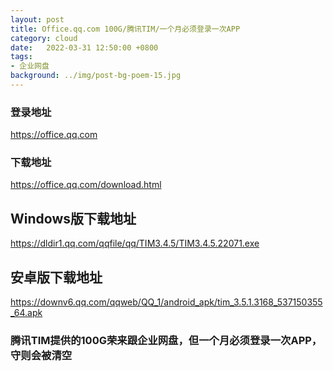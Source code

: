```yaml
---
layout: post
title: Office.qq.com 100G/腾讯TIM/一个月必须登录一次APP
category: cloud
date:   2022-03-31 12:50:00 +0800
tags:
- 企业网盘
background: ../img/post-bg-poem-15.jpg
---
```




### 登录地址<br>
https://office.qq.com

### 下载地址<br>
https://office.qq.com/download.html

## Windows版下载地址<br>
https://dldir1.qq.com/qqfile/qq/TIM3.4.5/TIM3.4.5.22071.exe

## 安卓版下载地址<br>
https://downv6.qq.com/qqweb/QQ_1/android_apk/tim_3.5.1.3168_537150355_64.apk


### 腾讯TIM提供的100G荣来跟企业网盘，但一个月必须登录一次APP，守则会被清空<br>